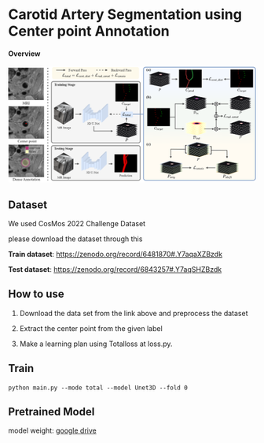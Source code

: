 # Carotid Artery Segmentation using Center point Annotation

#### Overview

![fig1](/asset/fig1.png)



## Dataset

We used CosMos 2022 Challenge Dataset

please download the dataset through this

**Train dataset**: https://zenodo.org/record/6481870#.Y7aqaXZBzdk

**Test dataset**: https://zenodo.org/record/6843257#.Y7aqSHZBzdk



## How to use

1. Download the data set from the link above and preprocess the dataset

2. Extract the center point from the given label

3. Make a learning plan using Totalloss at loss.py.




## Train

```shell
python main.py --mode total --model Unet3D --fold 0 
```



## **Pretrained Model**

model weight: [google drive](https://drive.google.com/file/d/1DJba-5Kl8sSKq8aWQTYHuY8-8VlEzg37/view?usp=drive_link)

